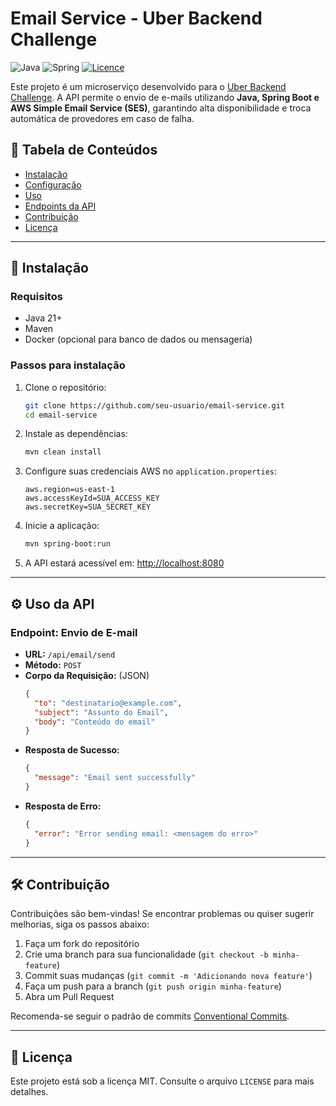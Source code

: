 # Email Service - Uber Backend Challenge

![Java](https://img.shields.io/badge/java-%23ED8B00.svg?style=for-the-badge&logo=openjdk&logoColor=white)
![Spring](https://img.shields.io/badge/spring-%236DB33F.svg?style=for-the-badge&logo=spring&logoColor=white)
[![Licence](https://img.shields.io/github/license/Ileriayo/markdown-badges?style=for-the-badge)](./LICENSE)

Este projeto é um microserviço desenvolvido para o [Uber Backend Challenge](https://github.com/uber-archive/coding-challenge-tools/blob/master/coding_challenge.md). A API permite o envio de e-mails utilizando **Java, Spring Boot e AWS Simple Email Service (SES)**, garantindo alta disponibilidade e troca automática de provedores em caso de falha.

## 📌 Tabela de Conteúdos
- [Instalação](#instalação)
- [Configuração](#configuração)
- [Uso](#uso)
- [Endpoints da API](#endpoints-da-api)
- [Contribuição](#contribuição)
- [Licença](#licença)

---

## 🚀 Instalação
### **Requisitos**
- Java 21+
- Maven
- Docker (opcional para banco de dados ou mensageria)

### **Passos para instalação**
1. Clone o repositório:
   ```bash
   git clone https://github.com/seu-usuario/email-service.git
   cd email-service
   ```
2. Instale as dependências:
   ```bash
   mvn clean install
   ```
3. Configure suas credenciais AWS no `application.properties`:
   ```properties
   aws.region=us-east-1
   aws.accessKeyId=SUA_ACCESS_KEY
   aws.secretKey=SUA_SECRET_KEY
   ```
4. Inicie a aplicação:
   ```bash
   mvn spring-boot:run
   ```
5. A API estará acessível em: [http://localhost:8080](http://localhost:8080)

---

## ⚙️ Uso da API
### **Endpoint: Envio de E-mail**
- **URL:** `/api/email/send`
- **Método:** `POST`
- **Corpo da Requisição:** (JSON)
  ```json
  {
    "to": "destinatario@example.com",
    "subject": "Assunto do Email",
    "body": "Conteúdo do email"
  }
  ```
- **Resposta de Sucesso:**
  ```json
  {
    "message": "Email sent successfully"
  }
  ```
- **Resposta de Erro:**
  ```json
  {
    "error": "Error sending email: <mensagem do erro>"
  }
  ```

---

## 🛠 Contribuição
Contribuições são bem-vindas! Se encontrar problemas ou quiser sugerir melhorias, siga os passos abaixo:
1. Faça um fork do repositório
2. Crie uma branch para sua funcionalidade (`git checkout -b minha-feature`)
3. Commit suas mudanças (`git commit -m 'Adicionando nova feature'`)
4. Faça um push para a branch (`git push origin minha-feature`)
5. Abra um Pull Request

Recomenda-se seguir o padrão de commits [Conventional Commits](https://www.conventionalcommits.org/en/v1.0.0/).

---

## 📜 Licença
Este projeto está sob a licença MIT. Consulte o arquivo `LICENSE` para mais detalhes.

